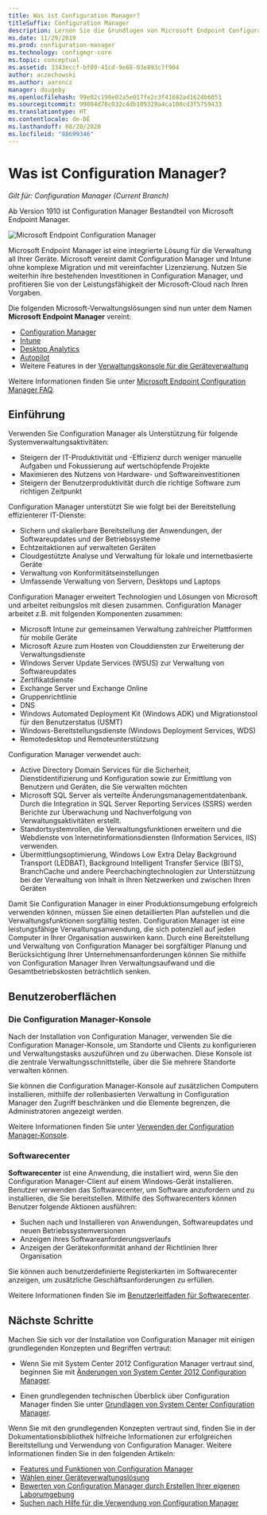 ```yaml
---
title: Was ist Configuration Manager?
titleSuffix: Configuration Manager
description: Lernen Sie die Grundlagen von Microsoft Endpoint Configuration Manager kennen.
ms.date: 11/29/2019
ms.prod: configuration-manager
ms.technology: configmgr-core
ms.topic: conceptual
ms.assetid: 3343eccf-bf09-41cd-9e68-03e893c7f904
author: aczechowski
ms.author: aaroncz
manager: dougeby
ms.openlocfilehash: 99e02c190e02a5e017fe2c3f41682ad1624b6051
ms.sourcegitcommit: 99084d70c032c4db109328a4ca100cd3f5759433
ms.translationtype: HT
ms.contentlocale: de-DE
ms.lasthandoff: 08/20/2020
ms.locfileid: "88699346"
---
```

# <a name="what-is-configuration-manager"></a>Was ist Configuration Manager?

*Gilt für: Configuration Manager (Current Branch)*

Ab Version 1910 ist Configuration Manager Bestandteil von Microsoft Endpoint Manager.

![Microsoft Endpoint Configuration Manager](media/4960084-endpoint-manager-logo.png)

Microsoft Endpoint Manager ist eine integrierte Lösung für die Verwaltung all Ihrer Geräte. Microsoft vereint damit Configuration Manager und Intune ohne komplexe Migration und mit vereinfachter Lizenzierung. Nutzen Sie weiterhin ihre bestehenden Investitionen in Configuration Manager, und profitieren Sie von der Leistungsfähigkeit der Microsoft-Cloud nach Ihren Vorgaben.

Die folgenden Microsoft-Verwaltungslösungen sind nun unter dem Namen **Microsoft Endpoint Manager** vereint:

- [Configuration Manager](/configmgr)
- [Intune](/intune)
- [Desktop Analytics](../../desktop-analytics/overview.md)
- [Autopilot](/intune/enrollment/enrollment-autopilot)
- Weitere Features in der [Verwaltungskonsole für die Geräteverwaltung](https://techcommunity.microsoft.com/t5/enterprise-mobility-security/microsoft-intune-rolls-out-an-improved-streamlined-endpoint/ba-p/937760)

Weitere Informationen finden Sie unter [Microsoft Endpoint Configuration Manager FAQ](microsoft-endpoint-manager-faq.md).

## <a name="introduction"></a>Einführung

Verwenden Sie Configuration Manager als Unterstützung für folgende Systemverwaltungsaktivitäten:

- Steigern der IT-Produktivität und -Effizienz durch weniger manuelle Aufgaben und Fokussierung auf wertschöpfende Projekte  
- Maximieren des Nutzens von Hardware- und Softwareinvestitionen  
- Steigern der Benutzerproduktivität durch die richtige Software zum richtigen Zeitpunkt  

Configuration Manager unterstützt Sie wie folgt bei der Bereitstellung effizienterer IT-Dienste:

- Sichern und skalierbare Bereitstellung der Anwendungen, der Softwareupdates und der Betriebssysteme
- Echtzeitaktionen auf verwalteten Geräten
- Cloudgestützte Analyse und Verwaltung für lokale und internetbasierte Geräte
- Verwaltung von Konformitätseinstellungen  
- Umfassende Verwaltung von Servern, Desktops und Laptops

Configuration Manager erweitert Technologien und Lösungen von Microsoft und arbeitet reibungslos mit diesen zusammen. Configuration Manager arbeitet z.B. mit folgenden Komponenten zusammen:  

- Microsoft Intune zur gemeinsamen Verwaltung zahlreicher Plattformen für mobile Geräte
- Microsoft Azure zum Hosten von Clouddiensten zur Erweiterung der Verwaltungsdienste
- Windows Server Update Services (WSUS) zur Verwaltung von Softwareupdates
- Zertifikatdienste
- Exchange Server und Exchange Online
- Gruppenrichtlinie
- DNS
- Windows Automated Deployment Kit (Windows ADK) und Migrationstool für den Benutzerstatus (USMT)
- Windows-Bereitstellungsdienste (Windows Deployment Services, WDS)
- Remotedesktop und Remoteunterstützung

Configuration Manager verwendet auch:  

- Active Directory Domain Services für die Sicherheit, Dienstidentifizierung und Konfiguration sowie zur Ermittlung von Benutzern und Geräten, die Sie verwalten möchten  
- Microsoft SQL Server als verteilte Änderungsmanagementdatenbank. Durch die Integration in SQL Server Reporting Services (SSRS) werden Berichte zur Überwachung und Nachverfolgung von Verwaltungsaktivitäten erstellt.  
- Standortsystemrollen, die Verwaltungsfunktionen erweitern und die Webdienste von Internetinformationsdiensten (Information Services, IIS) verwenden.
- Übermittlungsoptimierung, Windows Low Extra Delay Background Transport (LEDBAT), Background Intelligent Transfer Service (BITS), BranchCache und andere Peerchachingtechnologien zur Unterstützung bei der Verwaltung von Inhalt in Ihren Netzwerken und zwischen Ihren Geräten

Damit Sie Configuration Manager in einer Produktionsumgebung erfolgreich verwenden können, müssen Sie einen detaillierten Plan aufstellen und die Verwaltungsfunktionen sorgfältig testen. Configuration Manager ist eine leistungsfähige Verwaltungsanwendung, die sich potenziell auf jeden Computer in Ihrer Organisation auswirken kann. Durch eine Bereitstellung und Verwaltung von Configuration Manager bei sorgfältiger Planung und Berücksichtigung Ihrer Unternehmensanforderungen können Sie mithilfe von Configuration Manager Ihren Verwaltungsaufwand und die Gesamtbetriebskosten beträchtlich senken.  

## <a name="user-interfaces"></a>Benutzeroberflächen

### <a name="the-configuration-manager-console"></a><a name="BKMK_Console"></a> Die Configuration Manager-Konsole

Nach der Installation von Configuration Manager, verwenden Sie die Configuration Manager-Konsole, um Standorte und Clients zu konfigurieren und Verwaltungstasks auszuführen und zu überwachen. Diese Konsole ist die zentrale Verwaltungsschnittstelle, über die Sie mehrere Standorte verwalten können.  

Sie können die Configuration Manager-Konsole auf zusätzlichen Computern installieren, mithilfe der rollenbasierten Verwaltung in Configuration Manager den Zugriff beschränken und die Elemente begrenzen, die Administratoren angezeigt werden.  

Weitere Informationen finden Sie unter [Verwenden der Configuration Manager-Konsole](../servers/manage/admin-console.md).

### <a name="software-center"></a><a name="BKMK_ApplicationCatalog"></a> Softwarecenter

**Softwarecenter** ist eine Anwendung, die installiert wird, wenn Sie den Configuration Manager-Client auf einem Windows-Gerät installieren. Benutzer verwenden das Softwarecenter, um Software anzufordern und zu installieren, die Sie bereitstellen. Mithilfe des Softwarecenters können Benutzer folgende Aktionen ausführen:  

- Suchen nach und Installieren von Anwendungen, Softwareupdates und neuen Betriebssystemversionen
- Anzeigen ihres Softwareanforderungsverlaufs
- Anzeigen der Gerätekonformität anhand der Richtlinien Ihrer Organisation

Sie können auch benutzerdefinierte Registerkarten im Softwarecenter anzeigen, um zusätzliche Geschäftsanforderungen zu erfüllen.

Weitere Informationen finden Sie im [Benutzerleitfaden für Softwarecenter](software-center.md).

## <a name="next-steps"></a>Nächste Schritte

Machen Sie sich vor der Installation von Configuration Manager mit einigen grundlegenden Konzepten und Begriffen vertraut:

- Wenn Sie mit System Center 2012 Configuration Manager vertraut sind, beginnen Sie mit [Änderungen von System Center 2012 Configuration Manager](../plan-design/changes/what-has-changed-from-configuration-manager-2012.md).

- Einen grundlegenden technischen Überblick über Configuration Manager finden Sie unter [Grundlagen von System Center Configuration Manager](fundamentals.md).

Wenn Sie mit den grundlegenden Konzepten vertraut sind, finden Sie in der Dokumentationsbibliothek hilfreiche Informationen zur erfolgreichen Bereitstellung und Verwendung von Configuration Manager. Weitere Informationen finden Sie in den folgenden Artikeln:

- [Features und Funktionen von Configuration Manager](../plan-design/changes/features-and-capabilities.md)  
- [Wählen einer Geräteverwaltungslösung](../plan-design/choose-a-device-management-solution.md)  
- [Bewerten von Configuration Manager durch Erstellen Ihrer eigenen Laborumgebung](../get-started/set-up-your-lab.md)
- [Suchen nach Hilfe für die Verwendung von Configuration Manager](find-help.md)